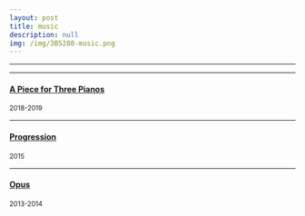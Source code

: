 ```yaml
---
layout: post
title: music
description: null
img: /img/3B5280-music.png
---
```


***
<!--
<br/>

> <sup>“The past is reinvented and becomes the future. But the lineage is everything.” Philip Glass</sup>
>
> <sup>"If there's one thing I really love . . . it's sad music." Danny Elfman</sup>

<br/>

Music has always been interesting to me - I've been playing piano for over twenty five years, and composing music for almost two decades. I've also played various percussion instruments for nearly ten years, and have participated in jazz, wind, and orchestral ensembles between middle school and early college.

In terms of piano, my favorite periods are the late classical and romantic, with Beethoven, Schubert, Mendelssohn, Sibelius, Brahms, Rachmaninoff, and Chopin being some of my favorite composers spanning those eras. 

My own music tends to be in minor, and I particularly like experimenting with melodic structures, traditional orchestration, and synthesized instrumentation. I would say my musical style is strongly influenced by Western art composers (some of whom are listed above), soundtrack composers (such as [Hans Zimmer](http://en.wikipedia.org/wiki/Hans_Zimmer)), and most recently [Philip Glass](http://en.wikipedia.org/wiki/Philip_Glass). Some of my most recent pieces (and fragments of pieces) are provided at the links below. -->

***

<sub></sub>
<h4><a href="http://soundcloud.com/jared-desjardins/sets/a-piece-for-three-pianos">A Piece for Three Pianos</a></h4>
<sup>2018-2019</sup>

***
<sub></sub>
<h4><a href="http://soundcloud.com/jared-desjardins/sets/progression">Progression</a></h4>
<sup>2015</sup>

***
<sub></sub>
<h4><a href="http://soundcloud.com/jared-desjardins/sets/opus-1">Opus</a></h4>
<sup>2013-2014</sup>
